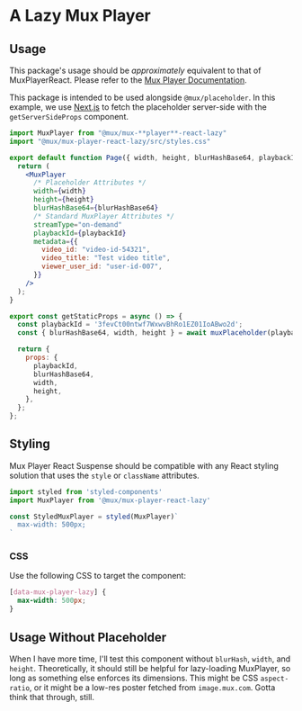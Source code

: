 # A Lazy Mux Player

## Usage
This package's usage should be _approximately_ equivalent to that of MuxPlayerReact. Please refer to the [Mux Player Documentation](https://docs.mux.com/guides/video/mux-player).

This package is intended to be used alongside `@mux/placeholder`. In this example, we use [Next.js](https://nextjs.org) to fetch the placeholder server-side with the `getServerSideProps` component.

```jsx
import MuxPlayer from "@mux/mux-**player**-react-lazy"
import "@mux/mux-player-react-lazy/src/styles.css"

export default function Page({ width, height, blurHashBase64, playbackId }) {
  return (
    <MuxPlayer 
      /* Placeholder Attributes */
      width={width}
      height={height}
      blurHashBase64={blurHashBase64}
      /* Standard MuxPlayer Attributes */
      streamType="on-demand"
      playbackId={playbackId}
      metadata={{
        video_id: "video-id-54321",
        video_title: "Test video title",
        viewer_user_id: "user-id-007",
      }}
    />
  );
}

export const getStaticProps = async () => {
  const playbackId = '3fevCt00ntwf7WxwvBhRo1EZ01IoABwo2d';
  const { blurHashBase64, width, height } = await muxPlaceholder(playbackId);

  return {
    props: {
      playbackId,
      blurHashBase64,
      width,
      height,
    },
  };
};
```

## Styling
Mux Player React Suspense should be compatible with any React styling solution that uses the `style` or `className` attributes.

```jsx
import styled from 'styled-components'
import MuxPlayer from '@mux/mux-player-react-lazy'

const StyledMuxPlayer = styled(MuxPlayer)`
  max-width: 500px;
`
```
### CSS
Use the following CSS to target the component:
```css
[data-mux-player-lazy] {
  max-width: 500px;
}
```

## Usage Without Placeholder
When I have more time, I'll test this component without `blurHash`, `width`, and `height`. Theoretically, it should still be helpful for lazy-loading MuxPlayer, so long as something else enforces its dimensions. This might be CSS `aspect-ratio`, or it might be a low-res poster fetched from `image.mux.com`. Gotta think that through, still.
